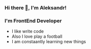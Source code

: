 ### Hi there 👋, I'm Aleksandr!

### I'm FrontEnd Developer
- I like write code
- Also I love play a football
- I am constaantly learning new things
